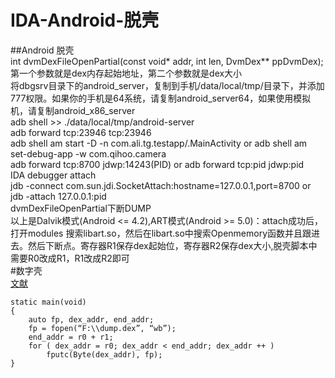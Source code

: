 # IDA-Android-脱壳
##Android 脱壳<br>
    int dvmDexFileOpenPartial(const void* addr, int len, DvmDex** ppDvmDex);第一个参数就是dex内存起始地址，第二个参数就是dex大小<br>
    将dbgsrv目录下的android_server，复制到手机/data/local/tmp/目录下，并添加777权限。如果你的手机是64系统，请复制android_server64，如果使用模拟机，请复制android_x86_server<br>
    adb shell >> ./data/local/tmp/android-server<br>
    adb forward tcp:23946 tcp:23946<br>
    adb shell am start -D -n com.ali.tg.testapp/.MainActivity or adb shell am set-debug-app -w com.qihoo.camera<br>
    adb forward tcp:8700 jdwp:14243(PID) or adb forward tcp:pid jdwp:pid <br>
    IDA debugger attach<br>
    jdb -connect com.sun.jdi.SocketAttach:hostname=127.0.0.1,port=8700 or jdb -attach 127.0.0.1:pid<br>
    dvmDexFileOpenPartial下断DUMP<br>
          以上是Dalvik模式(Android <= 4.2),ART模式(Android >= 5.0)：attach成功后，打开modules 搜索libart.so，然后在libart.so中搜索Openmemory函数并且跟进去。然后下断点。寄存器R1保存dex起始位，寄存器R2保存dex大小,脱壳脚本中需要R0改成R1，R1改成R2即可<br>
#数字壳<br>
    [文献](https://blog.zimperium.com/dissecting-mobile-native-code-packers-case-study/)<br>
    
    

```IDC
static main(void)
{
    auto fp, dex_addr, end_addr;
    fp = fopen(“F:\\dump.dex”, “wb”);
    end_addr = r0 + r1;
    for ( dex_addr = r0; dex_addr < end_addr; dex_addr ++ )
        fputc(Byte(dex_addr), fp);
}
```
          
          
          
          
          

    
